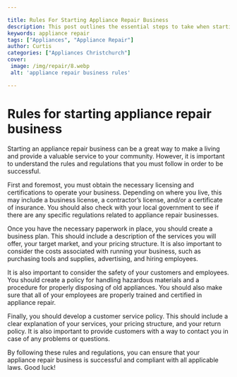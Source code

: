 ```yaml
---

title: Rules For Starting Appliance Repair Business
description: This post outlines the essential steps to take when starting an appliance repair business, making it an essential read for anyone considering this venture; read on to find out more!
keywords: appliance repair
tags: ["Appliances", "Appliance Repair"]
author: Curtis
categories: ["Appliances Christchurch"]
cover: 
 image: /img/repair/8.webp
 alt: 'appliance repair business rules'

---
```


# Rules for starting appliance repair business

Starting an appliance repair business can be a great way to make a living and provide a valuable service to your community. However, it is important to understand the rules and regulations that you must follow in order to be successful.

First and foremost, you must obtain the necessary licensing and certifications to operate your business. Depending on where you live, this may include a business license, a contractor’s license, and/or a certificate of insurance. You should also check with your local government to see if there are any specific regulations related to appliance repair businesses.

Once you have the necessary paperwork in place, you should create a business plan. This should include a description of the services you will offer, your target market, and your pricing structure. It is also important to consider the costs associated with running your business, such as purchasing tools and supplies, advertising, and hiring employees.

It is also important to consider the safety of your customers and employees. You should create a policy for handling hazardous materials and a procedure for properly disposing of old appliances. You should also make sure that all of your employees are properly trained and certified in appliance repair.

Finally, you should develop a customer service policy. This should include a clear explanation of your services, your pricing structure, and your return policy. It is also important to provide customers with a way to contact you in case of any problems or questions.

By following these rules and regulations, you can ensure that your appliance repair business is successful and compliant with all applicable laws. Good luck!